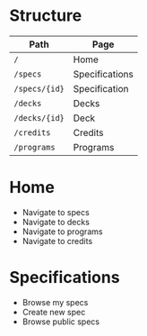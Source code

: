 # Structure

Path | Page
--- | ---
`/` | Home
`/specs` | Specifications
`/specs/{id}` | Specification
`/decks` | Decks
`/decks/{id}` | Deck
`/credits` | Credits
`/programs` | Programs

# Home

* Navigate to specs
* Navigate to decks
* Navigate to programs
* Navigate to credits

# Specifications

* Browse my specs
* Create new spec
* Browse public specs

